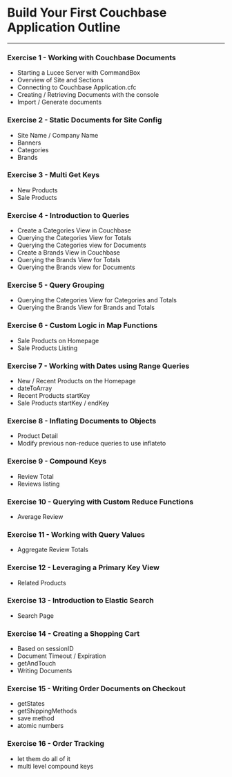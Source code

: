 # Build Your First Couchbase Application Outline

---

### Exercise 1 - Working with Couchbase Documents

- Starting a Lucee Server with CommandBox
- Overview of Site and Sections
- Connecting to Couchbase Application.cfc
- Creating / Retrieving Documents with the console
- Import / Generate documents

### Exercise 2 - Static Documents for Site Config

- Site Name / Company Name
- Banners
- Categories
- Brands

### Exercise 3 - Multi Get Keys

- New Products
- Sale Products

### Exercise 4 - Introduction to Queries

- Create a Categories View in Couchbase
- Querying the Categories View for Totals
- Querying the Categories view for Documents
- Create a Brands View in Couchbase
- Querying the Brands View for Totals
- Querying the Brands view for Documents

### Exercise 5 - Query Grouping

- Querying the Categories View for Categories and Totals
- Querying the Brands View for Brands and Totals

### Exercise 6 - Custom Logic in Map Functions

- Sale Products on Homepage
- Sale Products Listing

### Exercise 7 - Working with Dates using Range Queries

- New / Recent Products on the Homepage
- dateToArray
- Recent Products startKey
- Sale Products startKey / endKey

### Exercise 8 - Inflating Documents to Objects

- Product Detail
- Modify previous non-reduce queries to use inflateto

### Exercise 9 - Compound Keys

- Review Total
- Reviews listing

### Exercise 10 - Querying with Custom Reduce Functions

- Average Review

### Exercise 11 - Working with Query Values

- Aggregate Review Totals

### Exercise 12 - Leveraging a Primary Key View

- Related Products

### Exercise 13 - Introduction to Elastic Search

- Search Page

### Exercise 14 - Creating a Shopping Cart

- Based on sessionID
- Document Timeout / Expiration
- getAndTouch
- Writing Documents

### Exercise 15 - Writing Order Documents on Checkout

- getStates
- getShippingMethods
- save method
- atomic numbers

### Exercise 16 - Order Tracking

- let them do all of it
- multi level compound keys